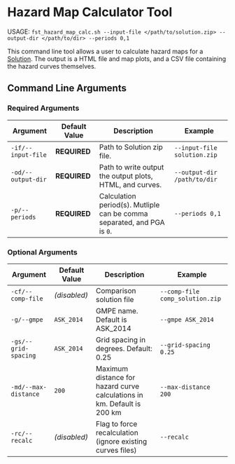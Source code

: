 # Hazard Map Calculator Tool

USAGE: `fst_hazard_map_calc.sh --input-file </path/to/solution.zip> --output-dir </path/to/dir> --periods 0,1`

This command line tool allows a user to calculate hazard maps for a [Solution](glossary.md#solution). The output is a HTML file and map plots, and a CSV file containing the hazard curves themselves.

## Command Line Arguments

### Required Arguments

| Argument | Default Value | Description | Example |
|---|---|---|---|
| `-if/--input-file` | **REQUIRED** | Path to Solution zip file. | `--input-file solution.zip` |
| `-od/--output-dir` | **REQUIRED** | Path to write output the output plots, HTML, and curves. | `--output-dir /path/to/dir` |
| `-p/--periods` | **REQUIRED** | Calculation period(s). Mutliple can be comma separated, and PGA is `0`. | `--periods 0,1` |

### Optional Arguments

| Argument | Default Value | Description | Example |
|---|---|---|---|
| `-cf/--comp-file` | _(disabled)_ | Comparison solution file | `--comp-file comp_solution.zip` |
| `-g/--gmpe` | `ASK_2014` | GMPE name. Default is ASK_2014 | `--gmpe ASK_2014` |
| `-gs/--grid-spacing` | `ASK_2014` | Grid spacing in degrees. Default: 0.25 | `--grid-spacing 0.25` |
| `-md/--max-distance` | `200` | Maximum distance for hazard curve calculations in km. Default is 200 km | `--max-distance 200` |
| `-rc/--recalc` | _(disabled)_ | Flag to force recalculation (ignore existing curves files) | `--recalc` |

